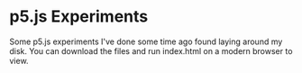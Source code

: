 # p5.js Experiments
Some p5.js experiments I've done some time ago found laying around my disk. You can download the files and run index.html on a modern browser to view.
